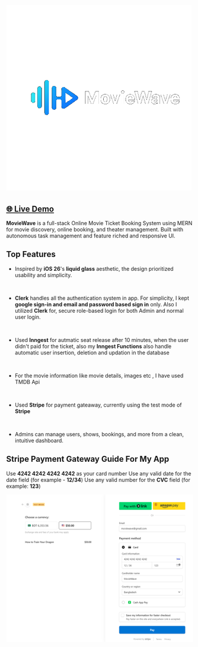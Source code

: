 # ![MovieWave Logo](./client/public/logo.png)
## [🌐 Live Demo](https://movie-wave-red.vercel.app)

**MovieWave** is a full-stack Online Movie Ticket Booking System using MERN for movie discovery, online booking, and theater management. Built with autonomous task management and feature riched and responsive UI.

## Top Features

- Inspired by **iOS 26**'s **liquid glass** aesthetic, the design prioritized usability and simplicity.
<br/>

- **Clerk** handles all the authentication system in app. For simplicity, I kept **google sign-in and email and password based sign in** only. Also I utilized **Clerk** for, secure role-based login for both Admin and normal user login.
<br/>

- Used **Inngest** for autmatic seat release after 10 minutes, when the user didn't paid for the ticket, also my **Inngest Functions** also handle automatic user insertion, deletion and updation in the database
<br/>

- For the movie information like movie details, images etc , I have used TMDB Api 
<br/>

- Used **Stripe** for payment gateaway, currently using the test mode of **Stripe**
<br/>

- Admins can manage users, shows, bookings, and more from a clean, intuitive dashboard.

## Stripe Payment Gateway Guide For My App
Use **4242 4242 4242 4242** as your card number
Use any valid date for the date field (for example - **12/34**)
Use any valid number for the **CVC** field (for example: **123**)

![sample_payment_form_filiup](./client/public/Stripe-example.png)



